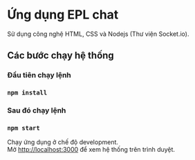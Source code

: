 # Ứng dụng EPL chat
Sử dụng công nghệ HTML, CSS và Nodejs (Thư viện Socket.io).

## Các bước chạy hệ thống

### Đầu tiên chạy lệnh 
### `npm install`

### Sau đó chạy lệnh
### `npm start`

Chạy ứng dụng ở chế độ development.\
Mở [http://localhost:3000](http://localhost:3000) để xem hệ thống trên trình duyệt.
